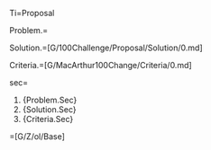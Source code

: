 Ti=Proposal

Problem.=

Solution.=[G/100Challenge/Proposal/Solution/0.md]

Criteria.=[G/MacArthur100Change/Criteria/0.md]

sec=<ol><li>{Problem.Sec}<li>{Solution.Sec}<li>{Criteria.Sec}</ol>

=[G/Z/ol/Base]